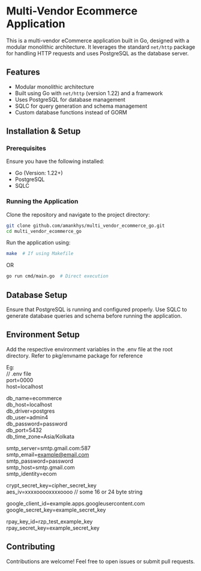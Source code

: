 # Multi-Vendor Ecommerce Application

This is a multi-vendor eCommerce application built in Go, designed with a modular monolithic architecture. It leverages the standard `net/http` package for handling HTTP requests and uses PostgreSQL as the database server.

## Features
- Modular monolithic architecture
- Built using Go with `net/http` (version 1.22) and a framework
- Uses PostgreSQL for database management
- SQLC for query generation and schema management
- Custom database functions instead of GORM

## Installation & Setup

### Prerequisites
Ensure you have the following installed:
- Go (Version: 1.22+)
- PostgreSQL
- SQLC

### Running the Application

Clone the repository and navigate to the project directory:
```sh
git clone github.com/amankhys/multi_vendor_ecommerce_go.git
cd multi_vendor_ecommerce_go
```

Run the application using:
```sh
make  # If using Makefile
```
OR
```sh
go run cmd/main.go  # Direct execution
```

## Database Setup
Ensure that PostgreSQL is running and configured properly. Use SQLC to generate database queries and schema before running the application.

## Environment Setup
Add the respective environment variables in the .env file at the root directory.
Refer to pkg/envname package for reference

Eg:  
// .env file  
port=0000  
host=localhost  

db_name=ecommerce  
db_host=localhost  
db_driver=postgres  
db_user=admin4  
db_password=password  
db_port=5432  
db_time_zone=Asia/Kolkata


smtp_server=smtp.gmail.com:587  
smtp_email=example@email.com  
smtp_password=password  
smtp_host=smtp.gmail.com  
smtp_identity=ecom  

crypt_secret_key=cipher_secret_key  
aes_iv=xxxxooooxxxxoooo // some 16 or 24 byte string  

google_client_id=example.apps.googleusercontent.com  
google_secret_key=example_secret_key  

rpay_key_id=rzp_test_example_key  
rpay_secret_key=example_secret_key  
## Contributing
Contributions are welcome! Feel free to open issues or submit pull requests.

